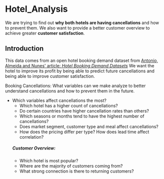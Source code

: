 # Hotel_Analysis
We are trying to find out **why both hotels are having cancellations** and how to prevent them. We also want to provide a better customer overview to achieve greater **customer satisfaction**.

## Introduction

This data comes from an open hotel booking demand dataset from [Antonio, Almeida and Nunes' article: _Hotel Booking Demand Datasets_](https://www.sciencedirect.com/science/article/pii/S2352340918315191#f0010)
We want the hotel to improve its profit by being able to predict future cancellations and being able to improve customer satisfaction.

Booking Cancellations: What variables can we make analyze to better understand cancellations and how to prevent them in the future.
<ul> <li>Which variables affect cancellations the most?
<ul> <li>Which hotel has a higher count of cancellations? </ul>
<ul> <li>Do certain countries have higher cancellation rates than others?</ul>
<ul> <li>Which seasons or months tend to have the highest number of cancellations?</ul>
<ul> <li>Does market segment, customer type and meal affect cancellations? </ul>
<ul> <li>How does the pricing differ per type? How does lead time affect correlation?</ul>



##### Customer Overview: 
<ul> <li>Which hotel is most popular?</ul>
<ul> <li>Where are the majority of customers coming from?</ul>
<ul> <li>What strong connection is there to returning customers?</ul>


